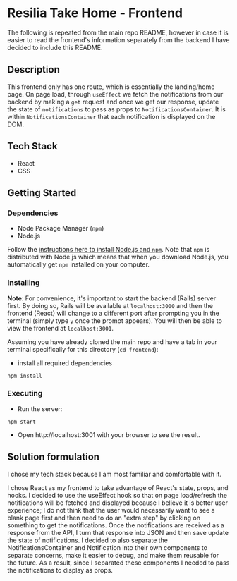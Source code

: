 # Resilia Take Home - Frontend

The following is repeated from the main repo README, however in case it is easier to read the frontend's information separately from the backend I have decided to include this README.

## Description
This frontend only has one route, which is essentially the landing/home page. On page load, through `useEffect` we fetch the notifications from our backend by making a `get` request and once we get our response, update the state of `notifications` to pass as props to `NotificationsContainer`. It is within `NotificationsContainer` that each notification is displayed on the DOM.

## Tech Stack

- React
- CSS

## Getting Started

### Dependencies

- Node Package Manager (`npm`)
- Node.js

Follow the [instructions here to install Node.js and `npm`](https://nodejs.org/en/). Note that `npm` is distributed with Node.js which means that when you download Node.js, you automatically get `npm` installed on your computer.

### Installing

**Note**: For convenience, it's important to start the backend (Rails) server first. By doing so, Rails will be available at `localhost:3000` and then the frontend (React) will change to a different port after prompting you in the terminal (simply type `y` once the prompt appears). You will then be able to view the frontend at `localhost:3001`.

Assuming you have already cloned the main repo and have a tab in your terminal specifically for this directory (`cd frontend`):

- install all required dependencies

```
npm install
```

### Executing

- Run the server:

```
npm start
```

- Open http://localhost:3001 with your browser to see the result.

## Solution formulation

I chose my tech stack because I am most familiar and comfortable with it.

I chose React as my frontend to take advantage of React's state, props, and hooks. I decided to use the useEffect hook so that on page load/refresh the notifications will be fetched and displayed because I believe it is better user experience; I do not think that the user would necessarily want to see a blank page first and then need to do an "extra step" by clicking on something to get the notifications. Once the notifications are received as a response from the API, I turn that response into JSON and then save update the state of notifications. I decided to also separate the NotificationsContainer and Notification into their own components to separate concerns, make it easier to debug, and make them reusable for the future. As a result, since I separated these components I needed to pass the notifications to display as props.
